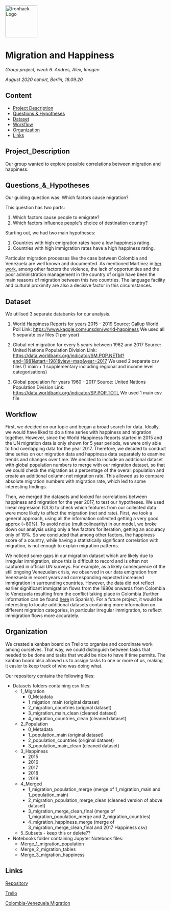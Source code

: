 <img src="https://bit.ly/2VnXWr2" alt="Ironhack Logo" width="100"/>

# Migration and Happiness

*Group project, week 6*. 
*Andres, Alex, Imogen*

*August 2020 cohort, Berlin, 18.09.20*

## Content
- [Project Description](#Project_Description)  
- [Questions & Hypotheses](#Questions_&_Hypotheses)  
- [Dataset](#dataset)
- [Workflow](#workflow)
- [Organization](#organization)
- [Links](#links)

## Project_Description
Our group wanted to explore possible correlations between migration and happiness.


## Questions_&_Hypotheses

Our guiding question was: Which factors cause migration?  

This question has two parts: 
1. Which factors cause people to emigrate?
2. Which factors influence people's choice of destination country? 

Starting out, we had two main hypotheses:
1. Countries with high emigration rates have a low happiness rating.
2. Countries with high immigration rates have a high happiness rating.

Particular migration processes like the case between Colombia and Venezuela are well known and documented. As mentioned Martinez in [her work](https://repository.ucatolica.edu.co/bitstream/10983/3107/4/TESINA%20EL%20PROCESO%20MIGRATORIO%20ENTRE%20COLOMBIA%20Y%20VENEZUELA%201989%202014%20%20PRINCIPALES%20CAUSAS%20Y%20EFECTOS%20P.pdf), among other factors the violence, the lack of opportunities  and the poor administration management  in the country of origin  have been the main reasons of migration between this two countries. The language  facility and cultural   proximity are also a decisive factor in this circumstances.  

## Dataset
We utilised 3 separate databanks for our analysis.

1. World Happiness Reports for years 2015 - 2019
Source: Gallup World Poll
Link: https://www.kaggle.com/unsdsn/world-happiness
We used all 5 separate csv files (1 per year)

2. Global net migration for every 5 years between 1962 and 2017
Source: United Nations Population Division
Link: https://data.worldbank.org/indicator/SM.POP.NETM?end=1981&start=1981&view=map&year=2017
We used 2 separate csv files (1 main + 1 supplementary including regional and income level categorisations)

3. Global population for years 1960 - 2017
Source: United Nations Population Division
Link: https://data.worldbank.org/indicator/SP.POP.TOTL
We used 1 main csv file

## Workflow

First, we decided on our topic and began a broad search for data. Ideally, we would have liked to do a time series with happiness and migration together. However, since the World Happiness Reports started in 2015 and the UN migration data is only shown for 5 year periods, we were only able to find overlapping data for the year 2017. Therefore, we decided to conduct time series on our migration data and happiness data separately to examine trends and changes over time. We decided to include an additional dataset with global population numbers to merge with our migration dataset, so that we could check the migration as a percentage of the overall population and create an additional column: net migration rate. This allowed us to compare absolute migration numbers with migration rate, which led to some interesting findings. 

Then, we merged the datasets and looked for correlations between happiness and migration for the year 2017, to test our hypotheses. We used linear regression (OLS) to check which features from our collected data were more likely to affect the migration (net and rate). First, we took a general approach, using all the information collected getting a very good approx (~80%). To avoid noise (multicolinearity) in our model, we broke down our analysis using only a few factors for iteration, getting an accuracy only of 19%. So we concluded that among other factors, the happiness score of a country, while having a statistically significant correlation with migration, is not enough to explain migration patterns.

We noticed some gaps in our migration dataset which are likely due to irregular immigration, since this is difficult to record and is often not captured in official UN surveys. For example, as a likely consequence of the still ongoing Venezuelan crisis, we observed in our data emigration from Venezuela in recent years and corresponding expected increased immigration in surrounding countries. However, the data did not reflect earlier significant immigration flows from the 1980s onwards from Colombia to Venezuela resulting from the conflict taking place in Colombia (further information can be found [here](https://repository.ucatolica.edu.co/bitstream/10983/3107/4/TESINA%20EL%20PROCESO%20MIGRATORIO%20ENTRE%20COLOMBIA%20Y%20VENEZUELA%201989%202014%20%20PRINCIPALES%20CAUSAS%20Y%20EFECTOS%20P.pdf) in Spanish). For a future project, it would be interesting to locate additional datasets containing more information on different migration categories, in particular irregular immigration, to reflect immigration flows more accurately. 


## Organization

We created a kanban board on Trello to organise and coordinate work among ourselves. That way, we could distinguish between tasks that needed to be done and tasks that would be nice to have if time permits. The kanban board also allowed us to assign tasks to one or more of us, making it easier to keep track of who was doing what. 

Our repository contains the following files:
- Datasets folders containing csv files: 
  - 1_Migration
    - 0_Metadata
    - 1_migation_main (original dataset)
    - 2_migration_countries (original dataset)
    - 3_migration_main_clean (cleaned dataset)
    - 4_migration_countries_clean (cleaned dataset)
  - 2_Population
    - 0_Metadata
    - 1_population_main (original dataset)
    - 2_population_countries (original dataset)
    - 3_population_main_clean (cleaned dataset)
  - 3_Happiness
    - 2015
    - 2016
    - 2017
    - 2018
    - 2019
  - 4_Merged
    - 1_migration_population_merge (merge of 1_migration_main and 1_population_main)
    - 2_migration_population_merge_clean (cleaned version of above dataset)
    - 3_migration_merge_clean_final (merge of 1_migration_population_merge and 2_migration_countries)
    - 4_migration_happiness_merge (merge of 3_migration_merge_clean_final and 2017 Happiness csv)
  - 5_Subsets - keep this or delete?? 
- Notebooks folder containing Jupyter Notebook files:
  - Merge_1_migration_population
  - Merge_2_migration_tables
  - Merge_3_migration_happiness


## Links

[Repository](https://github.com/imogen-rickert/migration_happiness)  

[Trello](https://trello.com/b/rFmUeEsa/migration-happiness)

[Colombia-Venezuela Migration](https://reliefweb.int/sites/reliefweb.int/files/resources/Venezuela%20Migration%20Crisis%20in%20Colombia.pdf) 
